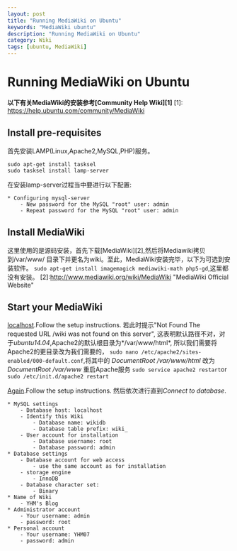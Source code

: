 ```yaml
---
layout: post
title: "Running MediaWiki on Ubuntu" 
keywords: "MediaWiki ubuntu"
description: "Running MediaWiki on Ubuntu" 
category: Wiki
tags: [ubuntu, MediaWiki]
---
```


# Running MediaWiki on Ubuntu #


**以下有关MediaWiki的安装参考[Community Help Wiki][1]**
[1]: https://help.ubuntu.com/community/MediaWiki

## Install pre-requisites ##
首先安装LAMP(Linux,Apache2,MySQL,PHP)服务。
```
sudo apt-get install tasksel
sudo tasksel install lamp-server
```
在安装lamp-server过程当中要进行以下配置:

	* Configuring mysql-server 
		- New password for the MySQL "root" user: admin
		- Repeat password for the MySQL "root" user: admin

## Install MediaWiki ##
这里使用的是源码安装，首先下载[MediaWiki][2],然后将Mediawiki拷贝到/var/www/
目录下并更名为wiki。至此，MediaWiki安装完毕，以下为可选到安装软件。
`sudo apt-get install imagemagick mediawiki-math php5-gd`,这里都没有安装。
[2]:http://www.mediawiki.org/wiki/MediaWiki "MediaWiki Official Website"

## Start your MediaWiki ##
[localhost](http://localhost/wiki).Follow the setup instructions.
若此时提示"Not Found The requested URL /wiki was not found on this server",
这表明默认路径不对，对于*ubuntu14.04*,Apache2的默认根目录为*/var/www/html*,
所以我们需要将Apache2的更目录改为我们需要的，
`sudo nano /etc/apache2/sites-enabled/000-default.conf`,将其中的
*DocumentRoot /var/www/html* 改为*DocumentRoot /var/www* 重启Apache服务
`sudo service apache2 restart`or `sudo /etc/init.d/apache2 restart` 

[Again](http://localhost/wiki).Follow the setup instructions.
然后依次进行直到*Connect to database*.

	* MySQL settings
		- Database host: localhost
		- Identify this Wiki
			- Database name: wikidb
			- Database table prefix: wiki_
		- User account for installation
			- Database username: root
			- Database password: admin
	* Database settings
		- Database account for web access
			- use the same account as for installation
		- storage engine
			- InnoDB
		- Database character set:
			- Binary
	* Name of Wiki
		- YHM's Blog
	* Administrator account
		- Your username: admin
		- password: root
	* Personal account
		- Your username: YHM07
		- password: admin




